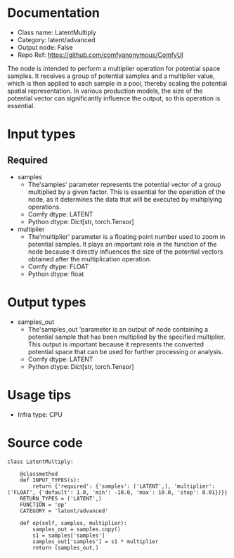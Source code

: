 # Documentation
- Class name: LatentMultiply
- Category: latent/advanced
- Output node: False
- Repo Ref: https://github.com/comfyanonymous/ComfyUI

The node is intended to perform a multiplier operation for potential space samples. It receives a group of potential samples and a multiplier value, which is then applied to each sample in a pool, thereby scaling the potential spatial representation. In various production models, the size of the potential vector can significantly influence the output, so this operation is essential.

# Input types
## Required
- samples
    - The'samples' parameter represents the potential vector of a group multiplied by a given factor. This is essential for the operation of the node, as it determines the data that will be executed by multiplying operations.
    - Comfy dtype: LATENT
    - Python dtype: Dict[str, torch.Tensor]
- multiplier
    - The'multiplier' parameter is a floating point number used to zoom in potential samples. It plays an important role in the function of the node because it directly influences the size of the potential vectors obtained after the multiplication operation.
    - Comfy dtype: FLOAT
    - Python dtype: float

# Output types
- samples_out
    - The'samples_out 'parameter is an output of node containing a potential sample that has been multiplied by the specified multiplier. This output is important because it represents the converted potential space that can be used for further processing or analysis.
    - Comfy dtype: LATENT
    - Python dtype: Dict[str, torch.Tensor]

# Usage tips
- Infra type: CPU

# Source code
```
class LatentMultiply:

    @classmethod
    def INPUT_TYPES(s):
        return {'required': {'samples': ('LATENT',), 'multiplier': ('FLOAT', {'default': 1.0, 'min': -10.0, 'max': 10.0, 'step': 0.01})}}
    RETURN_TYPES = ('LATENT',)
    FUNCTION = 'op'
    CATEGORY = 'latent/advanced'

    def op(self, samples, multiplier):
        samples_out = samples.copy()
        s1 = samples['samples']
        samples_out['samples'] = s1 * multiplier
        return (samples_out,)
```